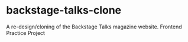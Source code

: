 # backstage-talks-clone
A re-design/cloning of the Backstage Talks magazine website. Frontend Practice Project
